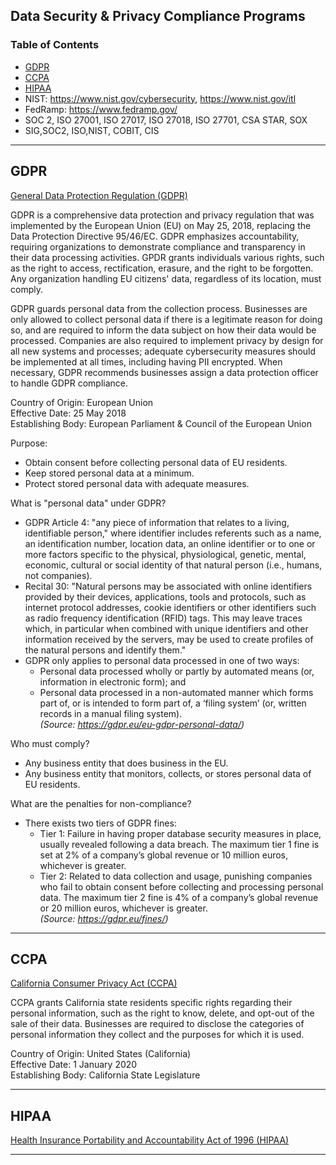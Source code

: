 ## Data Security & Privacy Compliance Programs

### Table of Contents
- [GDPR](#gdpr)
- [CCPA](#ccpa)
- [HIPAA](#hipaa)
- NIST: https://www.nist.gov/cybersecurity, https://www.nist.gov/itl
- FedRamp: https://www.fedramp.gov/
- SOC 2, ISO 27001, ISO 27017, ISO 27018, ISO 27701, CSA STAR, SOX
- SIG,SOC2, ISO,NIST, COBIT, CIS

<hr>

## GDPR 

[General Data Protection Regulation (GDPR)](https://gdpr.eu/what-is-gdpr/)

GDPR is a comprehensive data protection and privacy regulation that was implemented by the European Union (EU) on May 25, 2018, replacing the Data Protection Directive 95/46/EC. GDPR emphasizes accountability, requiring organizations to demonstrate compliance and transparency in their data processing activities. GPDR grants individuals various rights, such as the right to access, rectification, erasure, and the right to be forgotten. Any organization handling EU citizens' data, regardless of its location, must comply.

GDPR guards personal data from the collection process. Businesses are only allowed to collect personal data if there is a legitimate reason for doing so, and are required to inform the data subject on how their data would be processed. Companies are also required to implement privacy by design for all new systems and processes; adequate cybersecurity measures should be implemented at all times, including having PII encrypted. When necessary, GDPR recommends businesses assign a data protection officer to handle GDPR compliance.

Country of Origin: European Union  
Effective Date: 25 May 2018  
Establishing Body: European Parliament & Council of the European Union

Purpose:
- Obtain consent before collecting personal data of EU residents.
- Keep stored personal data at a minimum.
- Protect stored personal data with adequate measures.

What is "personal data" under GDPR? 
- GDPR Article 4: "any piece of information that relates to a living, identifiable person," where identifier includes referents such as a name, an identification number, location data, an online identifier or to one or more factors specific to the physical, physiological, genetic, mental, economic, cultural or social identity of that natural person (i.e., humans, not companies).
- Recital 30: "Natural persons may be associated with online identifiers provided by their devices, applications, tools and protocols, such as internet protocol addresses, cookie identifiers or other identifiers such as radio frequency identification (RFID) tags. This may leave traces which, in particular when combined with unique identifiers and other information received by the servers, may be used to create profiles of the natural persons and identify them."
- GDPR only applies to personal data processed in one of two ways:
  - Personal data processed wholly or partly by automated means (or, information in electronic form); and
  - Personal data processed in a non-automated manner which forms part of, or is intended to form part of, a ‘filing system’ (or, written records in a manual filing system).    
*(Source: https://gdpr.eu/eu-gdpr-personal-data/)*

Who must comply?
- Any business entity that does business in the EU.
- Any business entity that monitors, collects, or stores personal data of EU residents.
  
What are the penalties for non-compliance? 
- There exists two tiers of GDPR fines:
    - Tier 1: Failure in having proper database security measures in place, usually revealed following a data breach. The maximum tier 1 fine is set at 2% of a company’s global revenue or 10 million euros, whichever is greater.
    - Tier 2: Related to data collection and usage, punishing companies who fail to obtain consent before collecting and processing personal data. The maximum tier 2 fine is 4% of a company’s global revenue or 20 million euros, whichever is greater.  
  *(Source: https://gdpr.eu/fines/)*

<hr> 

## CCPA

[California Consumer Privacy Act (CCPA)](https://www.oag.ca.gov/privacy/ccpa)

CCPA grants California state residents specific rights regarding their personal information, such as the right to know, delete, and opt-out of the sale of their data. Businesses are required to disclose the categories of personal information they collect and the purposes for which it is used.

Country of Origin: United States (California)  
Effective Date: 1 January 2020  
Establishing Body: California State Legislature


<hr> 

## HIPAA

[Health Insurance Portability and Accountability Act of 1996 (HIPAA)](https://www.hhs.gov/hipaa/for-professionals/index.html)


<hr> 
